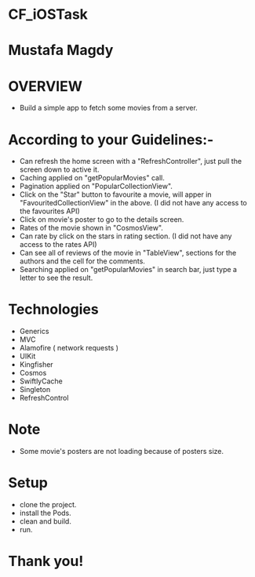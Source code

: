 # CF_iOSTask
# Mustafa Magdy
# OVERVIEW
  - Build a simple app to fetch some movies from a server.

# According to your Guidelines:-
  - Can refresh the home screen with a "RefreshController", just pull the screen down to active it.
  - Caching applied on "getPopularMovies" call.
  - Pagination applied on "PopularCollectionView".
  - Click on the "Star" button to favourite a movie, will apper in "FavouritedCollectionView" in the above. (I did not have any access to the favourites API)
  - Click on movie's poster to go to the details screen.
  - Rates of the movie shown in "CosmosView".
  - Can rate by click on the stars in rating section. (I did not have any access to the rates API)
  - Can see all of reviews of the movie in "TableView", sections for the authors and the cell for the comments.
  - Searching applied on "getPopularMovies" in search bar, just type a letter to see the result.
  
# Technologies
  - Generics
  - MVC
  - Alamofire ( network requests )
  - UIKit
  - Kingfisher
  - Cosmos
  - SwiftlyCache
  - Singleton
  - RefreshControl
  
  # Note
  - Some movie's posters are not loading because of posters size.
  
 # Setup
  - clone the project.
  - install the Pods.
  - clean and build.
  - run.
  
  
  # Thank you!
